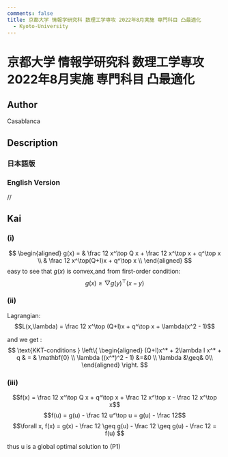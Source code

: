```yaml
---
comments: false
title: 京都大学 情報学研究科 数理工学専攻 2022年8月実施 専門科目 凸最適化
  - Kyoto-University
---
```

# 京都大学 情報学研究科 数理工学専攻 2022年8月実施 専門科目 凸最適化

## **Author**
Casablanca

## **Description**
### 日本語版

### English Version
//


## **Kai**
### (i)


$$ 
\begin{aligned}
g(x) = & \frac 12 x^\top Q x + \frac 12 x^\top x + q^\top x \\
& \frac 12 x^\top(Q+I)x + q^\top x \\
\end{aligned}
$$
easy to see that $g(x)$ is convex,and from first-order condition:$$g(x) \geq \bigtriangledown g(y)^\top (x-y)$$

### (ii)
Lagrangian: $$L(x,\lambda) = \frac 12 x^\top (Q+I)x + q^\top x + \lambda(x^2 - 1)$$

and we get :
$$
\text{KKT-conditions } \left\{
\begin{aligned}
(Q+I)x^* + 2\lambda I x^* + q & = & \mathbf{0} \\
\lambda ((x^*)^2 - 1) &=&0 \\
\lambda &\geq& 0\\
\end{aligned}
\right.
$$

### (iii)
$$f(x) = \frac 12 x^\top Q x + q^\top x + \frac 12 x^\top x - \frac 12 x^\top x$$
$$f(u) = g(u) - \frac 12 u^\top u = g(u) - \frac 12$$
$$\forall x, f(x) = g(x) - \frac 12 \geq g(u) - \frac 12 \geq g(u) - \frac 12 = f(u) $$

thus u is a global optimal solution to (P1)